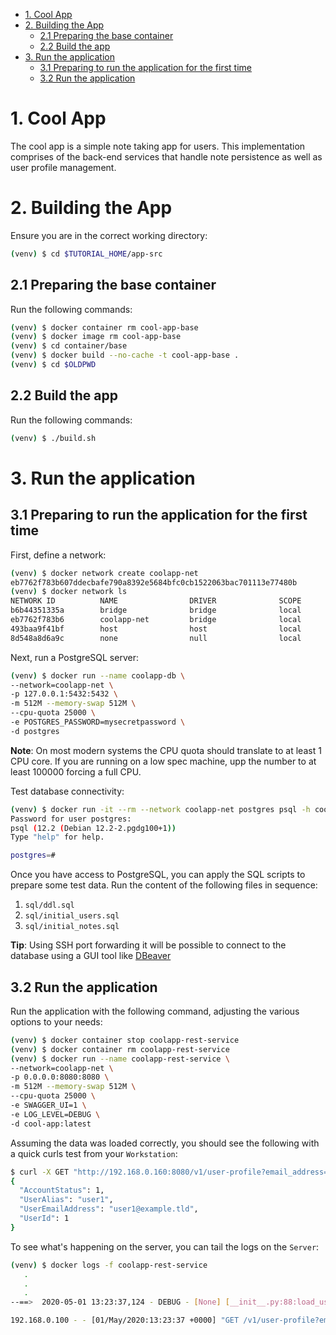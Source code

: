
- [1. Cool App](#1-cool-app)
- [2. Building the App](#2-building-the-app)
  - [2.1 Preparing the base container](#21-preparing-the-base-container)
  - [2.2 Build the app](#22-build-the-app)
- [3. Run the application](#3-run-the-application)
  - [3.1 Preparing to run the application for the first time](#31-preparing-to-run-the-application-for-the-first-time)
  - [3.2 Run the application](#32-run-the-application)

# 1. Cool App

The cool app is a simple note taking app for users. This implementation comprises of the back-end services that handle note persistence as well as user profile management.

# 2. Building the App

Ensure you are in the correct working directory:

```bash
(venv) $ cd $TUTORIAL_HOME/app-src
```

## 2.1 Preparing the base container

Run the following commands:

```bash
(venv) $ docker container rm cool-app-base
(venv) $ docker image rm cool-app-base
(venv) $ cd container/base
(venv) $ docker build --no-cache -t cool-app-base .
(venv) $ cd $OLDPWD
```

## 2.2 Build the app

Run the following commands:

```bash
(venv) $ ./build.sh
```

# 3. Run the application

## 3.1 Preparing to run the application for the first time

First, define a network:

```bash
(venv) $ docker network create coolapp-net
eb7762f783b607ddecbafe790a8392e5684bfc0cb1522063bac701113e77480b
(venv) $ docker network ls
NETWORK ID          NAME                DRIVER              SCOPE
b6b44351335a        bridge              bridge              local
eb7762f783b6        coolapp-net         bridge              local
493baa9f41bf        host                host                local
8d548a8d6a9c        none                null                local
```

Next, run a PostgreSQL server:

```bash
(venv) $ docker run --name coolapp-db \
--network=coolapp-net \
-p 127.0.0.1:5432:5432 \
-m 512M --memory-swap 512M \
--cpu-quota 25000 \
-e POSTGRES_PASSWORD=mysecretpassword \
-d postgres
```

__Note__: On most modern systems the CPU quota should translate to at least 1 CPU core. If you are running on a low spec machine, upp the number to at least 100000 forcing a full CPU.

Test database connectivity:

```bash
(venv) $ docker run -it --rm --network coolapp-net postgres psql -h coolapp-db -U postgres
Password for user postgres: 
psql (12.2 (Debian 12.2-2.pgdg100+1))
Type "help" for help.

postgres=# 
```

Once you have access to PostgreSQL, you can apply the SQL scripts to prepare some test data. Run the content of the following files in sequence:

1. `sql/ddl.sql`
2. `sql/initial_users.sql`
3. `sql/initial_notes.sql`

__Tip__: Using SSH port forwarding it will be possible to connect to the database using a GUI tool like [DBeaver](https://dbeaver.io/)

## 3.2 Run the application

Run the application with the following command, adjusting the various options to your needs:

```bash
(venv) $ docker container stop coolapp-rest-service
(venv) $ docker container rm coolapp-rest-service
(venv) $ docker run --name coolapp-rest-service \
--network=coolapp-net \
-p 0.0.0.0:8080:8080 \
-m 512M --memory-swap 512M \
--cpu-quota 25000 \
-e SWAGGER_UI=1 \
-e LOG_LEVEL=DEBUG \
-d cool-app:latest
```

Assuming the data was loaded correctly, you should see the following with a quick curls test from your `Workstation`:

```bash
$ curl -X GET "http://192.168.0.160:8080/v1/user-profile?email_address=user1%40example.tld" -H  "accept: application/json"
{
  "AccountStatus": 1,
  "UserAlias": "user1",
  "UserEmailAddress": "user1@example.tld",
  "UserId": 1
}
```

To see what's happening on the server, you can tail the logs on the `Server`:

```bash
(venv) $ docker logs -f coolapp-rest-service
   .
   .
   .
--==>  2020-05-01 13:23:37,124 - DEBUG - [None] [__init__.py:88:load_user_profile] result=(1, 'user1', 'user1@example.tld', 1)

192.168.0.100 - - [01/May/2020:13:23:37 +0000] "GET /v1/user-profile?email_address=user1%40example.tld HTTP/1.1" 200 92 "-" "curl/7.64.1"
```

